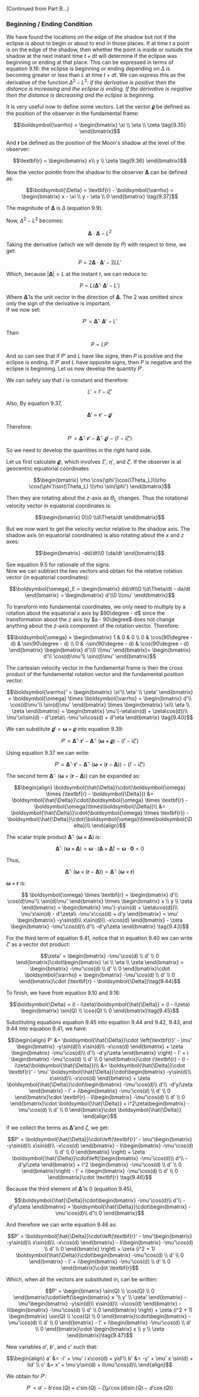 (Continued from Part B...)
### Beginning / Ending Condition
We have found the locations on the edge of the shadow but not if the eclipse is about to begin or about to end in those places. If at time $t$ a point is on the edge of the shadow, then whether the point is inside or outside the shadow at the next instant time $t + dt$ will determine if the eclipse was beginning or ending at that place. This can be expressed in terms of equation $9.16$: the eclipse is beginning or ending depending on $\Delta$ is becoming greater or less than $L$ at time $t + dt$. We can express this as the derivative of the function $\Delta^2 - L^2$: *if the derivative is positive then the distance is increasing and the eclipse is ending. If the derivative is negative then the distance is decreasing and the eclipse is beginning.*

It is very useful now to define some vectors. Let the vector $\boldsymbol{\varrho}$ be defined as the position of the observer in the fundamental frame:
```math
\boldsymbol{\varrho} = 
\begin{bmatrix}
\xi \\ \eta \\ \zeta \tag{9.35}
\end{bmatrix}
```
And $\textbf{r}$ be defined as the position of the Moon's shadow at the level of the observer:
```math
\textbf{r} = 
\begin{bmatrix}
x\\ y \\ \zeta \tag{9.36}
\end{bmatrix}
```
Now the vector pointin from the shadow to the observer $\boldsymbol{\Delta}$ can be defined as:
```math
\boldsymbol{\Delta} = \textbf{r} - \boldsymbol{\varrho} = \begin{bmatrix}
x - \xi \\ y - \eta \\ 0
\end{bmatrix} \tag{9.37}
```
The magnitude of $\boldsymbol{\Delta}$ is $\Delta$ (equation $9.9$).

Now, $\Delta^2 - L^2$ becomes:
```math
\boldsymbol{\Delta}\cdot\boldsymbol{\Delta} - L^2
```
Taking the derivative (which we will denote by $P$) with respect to time, we get:
```math
P = 2\boldsymbol{\Delta}\cdot\boldsymbol{\Delta}' - 2LL'
```
Which, because $|\boldsymbol{\Delta}| = L$ at the instant $t$, we can reduce to:
```math
P = L(\boldsymbol{\hat{\Delta}}\cdot\boldsymbol{\Delta}' - L')
```
Where $\boldsymbol{\hat{\Delta}}$ is the unit vector in the direction of $\boldsymbol{\Delta}$. The $2$ was omitted since only the sign of the derivative is important.\
If we now set:
```math
P' = \boldsymbol{\hat{\Delta}}\cdot\boldsymbol{\Delta}' - L' 
```
Then
```math
P = LP' \tag{9.38}
```
And so can see that if $P'$ and $L$ have like signs, then $P$ is positive and the eclipse is ending. If $P'$ and $L$ have opposite signs, then $P$ is negative and the eclipse is beginning. Let us now develop the quantity $P'$.

We can safely say that $i$ is constant and therefore:
```math
L' = l' - i\zeta'
```
Also, By equation $9.37$,
```math
\boldsymbol{\Delta}' = \textbf{r}' - \boldsymbol{\varrho}'
```
Therefore:
```math
P' = \boldsymbol{\hat{\Delta}}\cdot\textbf{r}' - \boldsymbol{\hat{\Delta}}\cdot\boldsymbol{\varrho}' - (l'- i\zeta') \tag{9.39}
```
So we need to develop the quantities in the right hand side.

Let us first calculate $\boldsymbol{\varrho}'$, which involves $\xi'$, $\eta'$, and $\zeta'$. If the observer is at geocentric equatorial coordinates
```math
\begin{bmatrix}
\rho \cos(\phi')\cos(\Theta_L)\\\rho \cos(\phi')\sin(\Theta_L) \\\rho \sin(\phi')
\end{bmatrix}
```
Then they are rotating about the $z$-axis as $\Theta_L$ changes. Thus the rotational velocity vector in equatorial coordinates is:
```math
\begin{bmatrix}
0\\0 \\d\Theta/dt
\end{bmatrix}
```
But we now want to get the velocity vector relative to the shadow axis. The shadow axis (in equatorial coordinates) is also rotating about the $x$ and $z$ axes:
```math
\begin{bmatrix}
-dd/dt\\0 \\da/dt
\end{bmatrix}
```
See equation $9.5$ for rationale of the signs.\
Now we can subtract the two vectors and obtain for the relative rotation vector (in equatorial coordinates):
```math
\boldsymbol{\omega}_E = \begin{bmatrix}
dd/dt\\0 \\d\Theta/dt - da/dt
\end{bmatrix} =
 \begin{bmatrix}
d'\\0 \\\mu'
\end{bmatrix}
```
To transform into fundamental coordinates, we only need to multiply by a rotation about the equatorial $x$ axis by $90\degree - d$ since the transformation about the $z$ axis by $a - 90\degree$ does not change anything about the $z$-axis component of the rotation vector. Therefore:
```math
\boldsymbol{\omega} = \begin{bmatrix}
1 & 0 & 0 \\
0 & \cos(90\degree - d) & \sin(90\degree - d) \\
0 & -\sin(90\degree - d) & \cos(90\degree - d)
\end{bmatrix} \begin{bmatrix}
d'\\0 \\\mu'
\end{bmatrix}=
\begin{bmatrix}
d'\\ \cos(d)\mu'\\ \sin(d)\mu'
\end{bmatrix}
```
The cartesian velocity vector in the fundamental frame is then the cross product of the fundamental rotation vector and the fundamental position vector:
```math
\boldsymbol{\varrho}' = \begin{bmatrix}
\xi'\\ \eta' \\ \zeta'
\end{bmatrix} =
\boldsymbol{\omega} \times \boldsymbol{\varrho} =
\begin{bmatrix}
d'\\ \cos(d)\mu'\\ \sin(d)\mu'
\end{bmatrix}
\times
\begin{bmatrix}
\xi\\ \eta \\ \zeta
\end{bmatrix} =
\begin{bmatrix}
\mu'(-\eta\sin(d) + \zeta\cos(d))\\
\mu'\xi\sin(d) - d'\zeta\\
-\mu'\xi\cos(d) + d'\eta
\end{bmatrix} \tag{9.40}
```
We can substitute $\boldsymbol{\varrho}' = \boldsymbol{\omega} \times \boldsymbol{\varrho}$ into equation $9.39$: 
```math
P' = \boldsymbol{\hat{\Delta}}\cdot\textbf{r}' - \boldsymbol{\hat{\Delta}}\cdot(\boldsymbol{\omega} \times \boldsymbol{\varrho}) - (l'- i\zeta')
```
Using equation $9.37$ we can write:
```math
P' = \boldsymbol{\hat{\Delta}}\cdot\textbf{r}' - \boldsymbol{\hat{\Delta}}\cdot(\boldsymbol{\omega} \times (\textbf{r} - \boldsymbol{\Delta})) - (l'- i\zeta') \tag{9.41}
```
The second term $\boldsymbol{\hat{\Delta}}\cdot(\boldsymbol{\omega} \times (\textbf{r} - \boldsymbol{\Delta}))$ can be expanded as:
```math
\begin{align}
\boldsymbol{\hat{\Delta}}\cdot(\boldsymbol{\omega} \times (\textbf{r} - \boldsymbol{\Delta})) &= \boldsymbol{\hat{\Delta}}\cdot(\boldsymbol{\omega} \times \textbf{r} - \boldsymbol{\omega}\times\boldsymbol{\Delta})\\
&= \boldsymbol{\hat{\Delta}}\cdot(\boldsymbol{\omega} \times \textbf{r}) - \boldsymbol{\hat{\Delta}}\cdot(\boldsymbol{\omega}\times\boldsymbol{\Delta})\\
\end{align}
```
The scalar triple product $\boldsymbol{\hat{\Delta}}\cdot(\boldsymbol{\omega}\times\boldsymbol{\Delta})$ is:
```math
\boldsymbol{\hat{\Delta}}\cdot(\boldsymbol{\omega}\times\boldsymbol{\Delta}) = \boldsymbol{\omega}\cdot(\boldsymbol{\Delta}\times\boldsymbol{\hat{\Delta}}) = \boldsymbol{\omega}\cdot\textbf{0} = 0
```
Thus, 
```math
\boldsymbol{\hat{\Delta}}\cdot(\boldsymbol{\omega} \times (\textbf{r} - \boldsymbol{\Delta})) = \boldsymbol{\hat{\Delta}}\cdot(\boldsymbol{\omega} \times \textbf{r}) \tag{9.42}
```
$\boldsymbol{\omega} \times \textbf{r}$ is:
```math
 \boldsymbol{\omega} \times \textbf{r} =
\begin{bmatrix}
d'\\ \cos(d)\mu'\\ \sin(d)\mu'
\end{bmatrix}
\times
\begin{bmatrix}
x \\ y \\ \zeta
\end{bmatrix} =
\begin{bmatrix}
\mu'(-y\sin(d) + \zeta\cos(d))\\
\mu'x\sin(d) - d'\zeta\\
-\mu'x\cos(d) + d'y
\end{bmatrix}  = \mu' \begin{bmatrix}
-y\sin(d)\\ x\sin(d)\\ -x\cos(d)
\end{bmatrix}
- \zeta \begin{bmatrix}
-\mu'\cos(d)\\ d'\\ -d'y/\zeta
\end{bmatrix}
\tag{9.43}
```
For the third term of equation $9.41$, notice that in equation $9.40$ we can write $\zeta'$ as a vector dot product:
```math
\zeta' = \begin{bmatrix}
-\mu'\cos(d) \\ d' \\ 0
\end{bmatrix}\cdot\begin{bmatrix}
\xi \\ \eta \\ \zeta
\end{bmatrix} = \begin{bmatrix}
-\mu'\cos(d) \\ d' \\ 0
\end{bmatrix}\cdot \boldsymbol{\varrho} = \begin{bmatrix}
-\mu'\cos(d) \\ d' \\ 0
\end{bmatrix}\cdot (\textbf{r} - \boldsymbol{\Delta})\tag{9.44}
```
To finish, we have from equation $9.10$ and $9.16$:
```math
\boldsymbol{\Delta} = (l - i\zeta)\boldsymbol{\hat{\Delta}} = (l - i\zeta) \begin{bmatrix}
\sin(Q) \\ \cos(Q) \\ 0
\end{bmatrix}\tag{9.45}
```
Substituting equations equation $9.45$ into equation $9.44$ and $9.42$, $9.43$, and $9.44$ into equation $9.41$, we have:
```math
\begin{align}
P' &= \boldsymbol{\hat{\Delta}}\cdot \left(\textbf{r}' - \mu' \begin{bmatrix}
-y\sin(d)\\ x\sin(d)\\ -x\cos(d)
\end{bmatrix}
+ \zeta \begin{bmatrix}
-\mu'\cos(d)\\ d'\\ -d'y/\zeta
\end{bmatrix} \right) - l' + i \begin{bmatrix}
-\mu'\cos(d) \\ d' \\ 0
\end{bmatrix}\cdot (\textbf{r} - (l - i\zeta)\boldsymbol{\hat{\Delta}})\\
&= \boldsymbol{\hat{\Delta}}\cdot \textbf{r}' - \mu' \boldsymbol{\hat{\Delta}}\cdot\begin{bmatrix}
-y\sin(d)\\ x\sin(d)\\ -x\cos(d)
\end{bmatrix} + \zeta \boldsymbol{\hat{\Delta}}\cdot\begin{bmatrix}
-\mu'\cos(d)\\ d'\\ -d'y/\zeta
\end{bmatrix} - l' + i\begin{bmatrix}
-\mu'\cos(d) \\ d' \\ 0
\end{bmatrix}\cdot \textbf{r} - li\begin{bmatrix}
-\mu'\cos(d) \\ d' \\ 0
\end{bmatrix}\cdot \boldsymbol{\hat{\Delta}} + i^2\zeta\begin{bmatrix}
-\mu'\cos(d) \\ d' \\ 0
\end{bmatrix}\cdot \boldsymbol{\hat{\Delta}}
\end{align}
```
If we collect the terms as $\boldsymbol{\hat{\Delta}}$ and $\zeta$, we get:
```math
P' = \boldsymbol{\hat{\Delta}}\cdot\left(\textbf{r}' - \mu'\begin{bmatrix}
-y\sin(d)\\ x\sin(d)\\ -x\cos(d)
\end{bmatrix} - li\begin{bmatrix}
-\mu'\cos(d) \\ d' \\ 0
\end{bmatrix} \right) + \zeta \boldsymbol{\hat{\Delta}}\cdot\left(\begin{bmatrix}
-\mu'\cos(d)\\ d'\\ -d'y/\zeta
\end{bmatrix} + i^2 \begin{bmatrix}
-\mu'\cos(d) \\ d' \\ 0
\end{bmatrix}\right) - l' + i\begin{bmatrix}
-\mu'\cos(d) \\ d' \\ 0
\end{bmatrix}\cdot \textbf{r} \tag{9.46}
```
Because the third element of $\boldsymbol{\hat{\Delta}}$ is $0$ (equation $9.45$),
```math
\boldsymbol{\hat{\Delta}}\cdot\begin{bmatrix}
-\mu'\cos(d)\\ d'\\ -d'y/\zeta
\end{bmatrix} = \boldsymbol{\hat{\Delta}}\cdot\begin{bmatrix}
-\mu'\cos(d)\\ d'\\ 0
\end{bmatrix}
```
And therefore we can write equation $9.46$ as:
```math
P' = \boldsymbol{\hat{\Delta}}\cdot\left(\textbf{r}' - \mu'\begin{bmatrix}
-y\sin(d)\\ x\sin(d)\\ -x\cos(d)
\end{bmatrix} - li\begin{bmatrix}
-\mu'\cos(d) \\ d' \\ 0
\end{bmatrix} \right) + \zeta (i^2 + 1) \boldsymbol{\hat{\Delta}}\cdot\begin{bmatrix}
-\mu'\cos(d) \\ d' \\ 0
\end{bmatrix} - l' + i\begin{bmatrix}
-\mu'\cos(d) \\ d' \\ 0
\end{bmatrix}\cdot \textbf{r}
```
Which, when all the vectors are substituted in, can be written:
```math
P' = \begin{bmatrix}
\sin(Q) \\ \cos(Q) \\ 0
\end{bmatrix}\cdot\left(\begin{bmatrix}
x '\\ y' \\ \zeta'
\end{bmatrix} - \mu'\begin{bmatrix}
-y\sin(d)\\ x\sin(d)\\ -x\cos(d)
\end{bmatrix} - li\begin{bmatrix}
-\mu'\cos(d) \\ d' \\ 0
\end{bmatrix} \right) + \zeta (i^2 + 1) \begin{bmatrix}
\sin(Q) \\ \cos(Q) \\ 0
\end{bmatrix}\cdot\begin{bmatrix}
-\mu'\cos(d) \\ d' \\ 0
\end{bmatrix} - l' + i\begin{bmatrix}
-\mu'\cos(d) \\ d' \\ 0
\end{bmatrix}\cdot \begin{bmatrix}
x \\ y \\ \zeta
\end{bmatrix}\tag{9.47}
```

New variables $a'$, $b'$, and $c'$ such that:
```math
\begin{align}
a' &= -l' + \mu' i x\cos(d) + yid'\\
b' &= -y' + \mu' x \sin(d) + lid' \\
c' &= x' + \mu'y\sin(d) + li\mu'\cos(d)\\
\end{align}
```
We obtain for $P'$:
```math
P' = a' - b'\cos(Q) + c'\sin(Q) - \zeta(\mu'\cos(d)\sin(Q) - d'\cos(Q))
```
